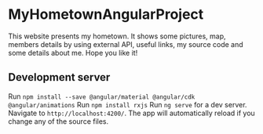# MyHometownAngularProject
This website presents my hometown. It shows some pictures, map, members details by using external API, useful links, my source code and some details about me.
Hope you like it!


## Development server

Run `npm install --save @angular/material @angular/cdk @angular/animations`
Run `npm install rxjs`
Run `ng serve` for a dev server. Navigate to `http://localhost:4200/`. The app will automatically reload if you change any of the source files.


